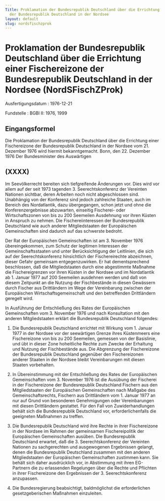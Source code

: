 ```yaml
---
Title: Proklamation der Bundesrepublik Deutschland über die Errichtung einer Fischereizone
  der Bundesrepublik Deutschland in der Nordsee
layout: default
slug: nordsfischzprok
---
```


# Proklamation der Bundesrepublik Deutschland über die Errichtung einer Fischereizone der Bundesrepublik Deutschland in der Nordsee (NordSFischZProk)

Ausfertigungsdatum
:   1976-12-21

Fundstelle
:   BGBl II: 1976, 1999



## Eingangsformel

Die Proklamation der Bundesrepublik Deutschland über die Errichtung
einer Fischereizone der Bundesrepublik Deutschland in der Nordsee vom
21\. Dezember 1976 wird hiermit bekanntgemacht.
Bonn, den 22. Dezember 1976
Der Bundesminister des Auswärtigen


## (XXXX)

Im Seevölkerrecht bereiten sich tiefgreifende Änderungen vor. Dies
wird vor allem auf der seit 1973 tagenden 3. Seerechtskonferenz der
Vereinten Nationen sichtbar, deren Arbeiten noch nicht abgeschlossen
sind. Unabhängig von der Konferenz sind jedoch zahlreiche Staaten,
auch im Bereich des Nordatlantik, dazu übergegangen, schon jetzt und
ohne die Konferenzergebnisse abzuwarten, einseitig Fischerei- oder
Wirtschaftszonen von bis zu 200 Seemeilen Ausdehnung vor ihren Küsten
in Anspruch zu nehmen. Die Fischereiinteressen der Bundesrepublik
Deutschland wie auch anderer Mitgliedstaaten der Europäischen
Gemeinschaften sind dadurch auf das schwerste bedroht.

Der Rat der Europäischen Gemeinschaften ist am 3. November 1976
übereingekommen, zum Schutz der legitimen Interessen der
Gemeinschaftsstaaten und unter Berücksichtigung der Leitlinien, die
sich auf der Seerechtskonferenz hinsichtlich der Fischereirechte
abzeichnen, dieser Gefahr gemeinsam entgegenzuwirken. Er hat
dementsprechend beschlossen, daß die Mitgliedstaaten durch eine
abgestimmte Maßnahme die Fischereigrenzen vor ihren Küsten in der
Nordsee und im Nordatlantik ab 1. Januar 1977 auf 200 Seemeilen
ausdehnen werden und daß von diesem Zeitpunkt an die Nutzung der
Fischbestände in diesen Gewässern durch Fischer aus Drittländern im
Wege der Vereinbarung zwischen der Europäischen
Wirtschaftsgemeinschaft und den betreffenden Drittländern geregelt
wird.

In Ausführung der Entschließung des Rates der Europäischen
Gemeinschaften vom 3. November 1976 und nach Konsultation mit den
anderen Mitgliedstaaten erklärt die Bundesrepublik Deutschland
folgendes:

1.  Die Bundesrepublik Deutschland errichtet mit Wirkung vom 1. Januar
    1977 in der Nordsee vor der seewärtigen Grenze ihres Küstenmeers eine
    Fischereizone von bis zu 200 Seemeilen, gemessen von der Basislinie,
    und übt in dieser Zone hoheitliche Rechte zum Zwecke der Erhaltung und
    Nutzung der Fischbestände aus. Die Abgrenzung der Fischereizone der
    Bundesrepublik Deutschland gegenüber den Fischereizonen anderer
    Staaten in der Nordsee bleibt Vereinbarungen mit diesen Staaten
    vorbehalten.


2.  In Übereinstimmung mit der Entschließung des Rates der Europäischen
    Gemeinschaften vom 3. November 1976 ist die Ausübung der Fischerei in
    der Fischereizone der Bundesrepublik Deutschland Fischern aus den
    Mitgliedstaaten der Europäischen Gemeinschaften nach Maßgabe des
    Gemeinschaftsrechts, Fischern aus Drittländern vom 1. Januar 1977 an
    nur auf Grund von besonderen Genehmigungen oder Vereinbarungen mit
    diesen Drittländern gestattet. Für den Fall von Zuwiderhandlungen
    behält sich die Bundesrepublik Deutschland vor, erforderlichenfalls
    die geeigneten Maßnahmen zu treffen.


3.  Die Bundesrepublik Deutschland wird ihre Rechte in ihrer Fischereizone
    in der Nordsee im Rahmen der gemeinsamen Fischereipolitik der
    Europäischen Gemeinschaften ausüben. Die Bundesrepublik Deutschland
    erwartet, daß die 3. Seerechtskonferenz der Vereinten Nationen zu
    sachgerechten und ausgewogenen Ergebnissen gelangt, denen die
    Bundesrepublik Deutschland zusammen mit den anderen Mitgliedstaaten
    der Europäischen Gemeinschaften zustimmen kann. Sie behält sich daher
    ausdrücklich vor, in Abstimmung mit ihren EG-Partnern die zu
    erlassenden Regelungen über die Rechte und Pflichten in ihrer
    Fischereizone den Ergebnissen der 3. Seerechtskonferenz anzupassen.


4.  Die Bundesregierung beabsichtigt, baldmöglichst die erforderlichen
    gesetzgeberischen Maßnahmen einzuleiten.




